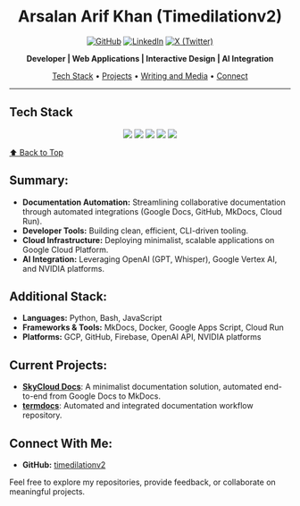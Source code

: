 <div align="center">
  
# Arsalan Arif Khan (Timedilationv2)

[![GitHub](https://img.shields.io/badge/GitHub-timedilationv2-181717?style=flat-square&logo=github)](https://github.com/timedilationv2)
[![LinkedIn](https://img.shields.io/badge/LinkedIn-Arsalan%20Arif%20Khan-0077B5?style=flat-square&logo=linkedin)](https://www.linkedin.com/in/timedilation/)
[![X (Twitter)](https://img.shields.io/badge/X-timedilationv2-000000?style=flat-square&logo=x)](https://x.com/timedilationv2)

**Developer | Web Applications | Interactive Design | AI Integration**

[Tech Stack](#tech-stack) • [Projects](#projects) • [Writing and Media](#writing-and-media) • [Connect](#connect)

---

</div>

## Tech Stack
<p align="center">
  <img src="https://img.shields.io/badge/React-20232A?style=flat-square&logo=react&logoColor=61DAFB"/>
  <img src="https://img.shields.io/badge/Tailwind_CSS-38B2AC?style=flat-square&logo=tailwind-css&logoColor=white"/>
  <img src="https://img.shields.io/badge/JavaScript-F7DF1E?style=flat-square&logo=javascript&logoColor=black"/>
  <img src="https://img.shields.io/badge/HTML5-E34F26?style=flat-square&logo=html5&logoColor=white"/>
  <img src="https://img.shields.io/badge/CSS3-1572B6?style=flat-square&logo=css3&logoColor=white"/>
</p>

[⬆️ Back to Top](#arsalan-arif-khan-timedilationv2)

## Summary:
- **Documentation Automation:** Streamlining collaborative documentation through automated integrations (Google Docs, GitHub, MkDocs, Cloud Run).
- **Developer Tools:** Building clean, efficient, CLI-driven tooling.
- **Cloud Infrastructure:** Deploying minimalist, scalable applications on Google Cloud Platform.
- **AI Integration:** Leveraging OpenAI (GPT, Whisper), Google Vertex AI, and NVIDIA platforms.

## Additional Stack:
- **Languages:** Python, Bash, JavaScript
- **Frameworks & Tools:** MkDocs, Docker, Google Apps Script, Cloud Run
- **Platforms:** GCP, GitHub, Firebase, OpenAI API, NVIDIA platforms

## Current Projects:
- [**SkyCloud Docs**](https://skycloud-docs-354864629572.us-central1.run.app/): A minimalist documentation solution, automated end-to-end from Google Docs to MkDocs.
- [**termdocs**](https://github.com/timedilationv2/termdocs): Automated and integrated documentation workflow repository.

## Connect With Me:
- **GitHub:** [timedilationv2](https://github.com/timedilationv2)

Feel free to explore my repositories, provide feedback, or collaborate on meaningful projects.
